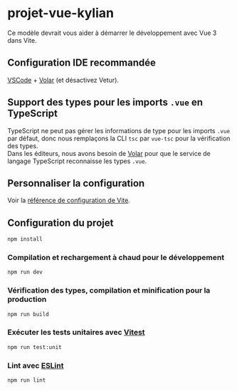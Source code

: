# projet-vue-kylian

Ce modèle devrait vous aider à démarrer le développement avec Vue 3 dans Vite.

## Configuration IDE recommandée

[VSCode](https://code.visualstudio.com/) + [Volar](https://marketplace.visualstudio.com/items?itemName=Vue.volar) (et désactivez Vetur).

## Support des types pour les imports `.vue` en TypeScript

TypeScript ne peut pas gérer les informations de type pour les imports `.vue` par défaut, donc nous remplaçons la CLI `tsc` par `vue-tsc` pour la vérification des types.  
Dans les éditeurs, nous avons besoin de [Volar](https://marketplace.visualstudio.com/items?itemName=Vue.volar) pour que le service de langage TypeScript reconnaisse les types `.vue`.

## Personnaliser la configuration

Voir la [référence de configuration de Vite](https://vite.dev/config/).

## Configuration du projet

```sh
npm install
```

### Compilation et rechargement à chaud pour le développement

```sh
npm run dev
```

### Vérification des types, compilation et minification pour la production

```sh
npm run build
```

### Exécuter les tests unitaires avec [Vitest](https://vitest.dev/)

```sh
npm run test:unit
```

### Lint avec [ESLint](https://eslint.org/)

```sh
npm run lint
```
